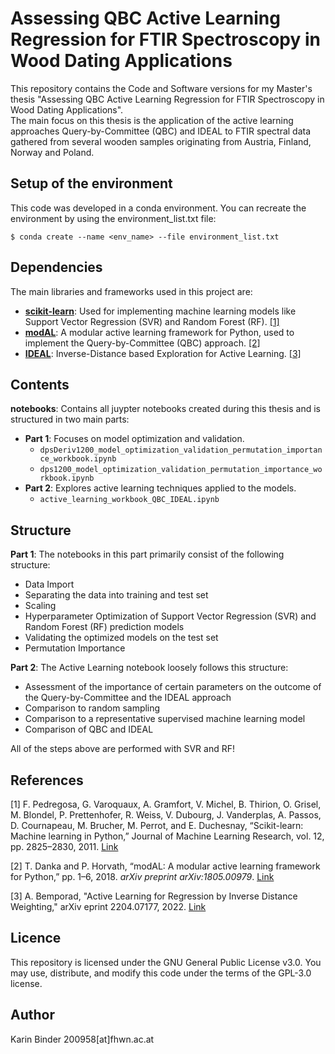 # Assessing QBC Active Learning Regression for FTIR Spectroscopy in Wood Dating Applications

This repository contains the Code and Software versions for my Master's thesis "Assessing QBC Active Learning Regression for FTIR Spectroscopy in Wood Dating Applications". \
The main focus on this thesis is the application of the active learning approaches Query-by-Committee (QBC) and IDEAL to FTIR spectral data gathered from several wooden samples originating from Austria, Finland, Norway and Poland. 

## Setup of the environment

This code was developed in a conda environment. You can recreate the environment by using the environment_list.txt file:

```
$ conda create --name <env_name> --file environment_list.txt
```

## Dependencies

The main libraries and frameworks used in this project are:

- [**scikit-learn**](https://scikit-learn.org/stable/index.html): Used for implementing machine learning models like Support Vector Regression (SVR) and Random Forest (RF). [[1]](#1)
- [**modAL**](https://modal-python.readthedocs.io/en/latest/): A modular active learning framework for Python, used to implement the Query-by-Committee (QBC) approach. [[2]](#2)
- [**IDEAL**](http://cse.lab.imtlucca.it/~bemporad/ideal/): Inverse-Distance based Exploration for Active Learning. [[3]](#3)

## Contents

**notebooks**: Contains all juypter notebooks created during this thesis and is structured in two main parts:
-  **Part 1**: Focuses on model optimization and validation.
      - `dpsDeriv1200_model_optimization_validation_permutation_importance_workbook.ipynb`
      - `dps1200_model_optimization_validation_permutation_importance_workbook.ipynb`
-  **Part 2**: Explores active learning techniques applied to the models.
      - `active_learning_workbook_QBC_IDEAL.ipynb`

## Structure

**Part 1**:
The notebooks in this part primarily consist of the following structure:
- Data Import
- Separating the data into training and test set
- Scaling
- Hyperparameter Optimization of Support Vector Regression (SVR) and Random Forest (RF) prediction models
- Validating the optimized models on the test set
- Permutation Importance

**Part 2**:
The Active Learning notebook loosely follows this structure:

- Assessment of the importance of certain parameters on the outcome of the Query-by-Committee and the IDEAL approach
- Comparison to random sampling
- Comparison to a representative supervised machine learning model
- Comparison of QBC and IDEAL

All of the steps above are performed with SVR and RF!

## References

<a id="1">[1]</a> 
F. Pedregosa, G. Varoquaux, A. Gramfort, V. Michel, B. Thirion, O. Grisel,
M. Blondel, P. Prettenhofer, R. Weiss, V. Dubourg, J. Vanderplas, A. Passos,
D. Cournapeau, M. Brucher, M. Perrot, and E. Duchesnay, “Scikit-learn: Machine learning in Python,” Journal of Machine Learning Research, vol. 12, pp. 2825–2830,
2011. [Link](https://jmlr.csail.mit.edu/papers/v12/pedregosa11a.html)

<a id="2">[2]</a> 
T. Danka and P. Horvath, “modAL: A modular active learning framework for Python,” pp. 1–6, 2018. *arXiv preprint arXiv:1805.00979*. [Link](https://arxiv.org/abs/1805.00979)

<a id="3">[3]</a> 
 A. Bemporad, "Active Learning for Regression by Inverse Distance Weighting," arXiv eprint 2204.07177, 2022. [Link](https://arxiv.org/abs/2204.07177)

## Licence

This repository is licensed under the GNU General Public License v3.0. You may use, distribute, and modify this code under the terms of the GPL-3.0 license.

## Author

Karin Binder 200958[at]fhwn.ac.at

